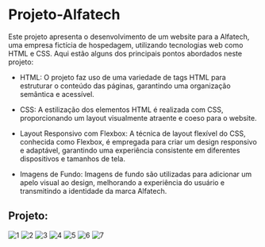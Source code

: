 # Projeto-Alfatech

Este projeto apresenta o desenvolvimento de um website para a Alfatech, uma empresa fictícia de hospedagem, utilizando tecnologias web como HTML e CSS. Aqui estão alguns dos principais pontos abordados neste projeto:

- HTML: O projeto faz uso de uma variedade de tags HTML para estruturar o conteúdo das páginas, garantindo uma organização semântica e acessível.

- CSS: A estilização dos elementos HTML é realizada com CSS, proporcionando um layout visualmente atraente e coeso para o website.

- Layout Responsivo com Flexbox: A técnica de layout flexível do CSS, conhecida como Flexbox, é empregada para criar um design responsivo e adaptável, garantindo uma experiência consistente em diferentes dispositivos e tamanhos de tela.

- Imagens de Fundo: Imagens de fundo são utilizadas para adicionar um apelo visual ao design, melhorando a experiência do usuário e transmitindo a identidade da marca Alfatech.

## Projeto: 

![1](https://github.com/alands1999/Projeto-Alfatech/assets/150439841/ba0a68d8-f206-4c3a-8400-5f4ad7336b55)
![2](https://github.com/alands1999/Projeto-Alfatech/assets/150439841/d7a4c84d-5d29-4565-b406-99080ca8e7bb)
![3](https://github.com/alands1999/Projeto-Alfatech/assets/150439841/5c714f30-cb6d-464c-af1b-e9e8ad09590a)
![4](https://github.com/alands1999/Projeto-Alfatech/assets/150439841/df3ff452-f373-447d-994d-4377eaa32e07)
![5](https://github.com/alands1999/Projeto-Alfatech/assets/150439841/40ff8e57-4899-41c0-8c63-f6689f51ac6c)
![6](https://github.com/alands1999/Projeto-Alfatech/assets/150439841/5f216aeb-465f-42ce-b0ec-a215b2dce6c0)
![7](https://github.com/alands1999/Projeto-Alfatech/assets/150439841/a1756d9a-1848-429c-8c09-bca34234ada4)
